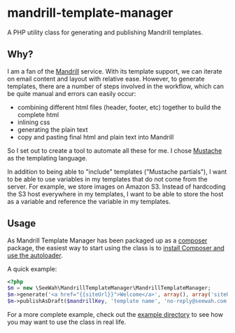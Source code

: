 mandrill-template-manager
=========================

A PHP utility class for generating and publishing Mandrill templates.

Why?
----

I am a fan of the [Mandrill](http://mandrill.com) service. With its template support, we can iterate on email content and layout with relative ease. However, to generate templates, there are a number of steps involved in the workflow, which can be quite manual and errors can easily occur:

 * combining different html files (header, footer, etc) together to build the complete html
 * inlining css
 * generating the plain text
 * copy and pasting final html and plain text into Mandrill

So I set out to create a tool to automate all these for me. I chose [Mustache](http://mustache.github.com/) as the templating language.

In addition to being able to "include" templates ("Mustache partials"), I want to be able to use variables in my templates that do not come from the server. For example, we store images on Amazon S3. Instead of hardcoding the S3 host everywhere in my templates, I want to be able to store the host as a variable and reference the variable in my templates.

Usage
-----

As Mandrill Template Manager has been packaged up as a [composer](http://getcomposer.org/) package, the easiest way to start using the class is to [install Composer and use the autoloader](http://getcomposer.org/doc/00-intro.md).

A quick example:

```php
<?php
$m = new \SeeWah\MandrillTemplateManager\MandrillTemplateManager;
$m->generate('<a href="{{siteUrl}}">Welcome</a>', array(), array('siteUrl' => 'http://seewah.com'), $css);
$m->publishAsDraft($mandrillKey, 'template name', 'no-reply@seewah.com', 'See Wah', 'Getting started');
```

For a more complete example, check out the [example directory](https://github.com/seewah/mandrill-template-manager/tree/master/example) to see how you may want to use the class in real life.


